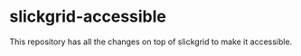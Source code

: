 # slickgrid-accessible
This repository has all the changes on top of slickgrid to make it accessible.
